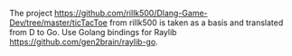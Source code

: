 The project https://github.com/rillk500/Dlang-Game-Dev/tree/master/ticTacToe from rillk500 is taken as a basis and translated from D to Go.
Use Golang bindings for Raylib https://github.com/gen2brain/raylib-go.